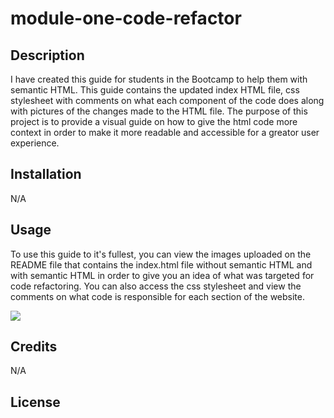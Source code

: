 # module-one-code-refactor

## Description

I have created this guide for students in the Bootcamp to help them with semantic HTML. This guide contains the updated index HTML file, css stylesheet with comments on what each component of the code does along with pictures of the changes made to the HTML file. The purpose of this project is to provide a visual guide on how to give the html code more context in order to make it more readable and accessible for a greator user experience.

## Installation
N/A

## Usage

To use this guide to it's fullest, you can view the images uploaded on the README file that contains the index.html file without semantic HTML and with semantic HTML in order to give you an idea of what was targeted for code refactoring. You can also access the css stylesheet and view the comments on what code is responsible for each section of the website.  

<img src="C:\Users\User\Pictures\Screenshots\challenge 1a.png">

## Credits

N/A

## License
